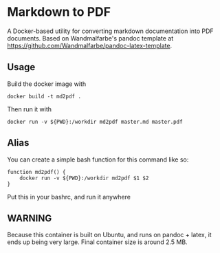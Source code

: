 # Markdown to PDF

A Docker-based utility for converting markdown documentation into PDF documents. Based on Wandmalfarbe's pandoc template at https://github.com/Wandmalfarbe/pandoc-latex-template.

## Usage
Build the docker image with 
```
docker build -t md2pdf .
```

Then run it with
```
docker run -v ${PWD}:/workdir md2pdf master.md master.pdf
```


## Alias
You can create a simple bash function for this command like so:
```
function md2pdf() {
    docker run -v ${PWD}:/workdir md2pdf $1 $2
}
```

Put this in your bashrc, and run it anywhere

## WARNING
Because this container is built on Ubuntu, and runs on pandoc + latex, it ends up being very large. Final container size is around 2.5 MB. 

